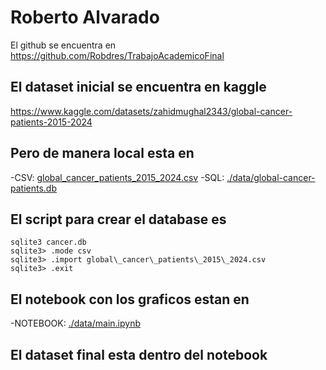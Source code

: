 # Roberto Alvarado
El github se encuentra en
https://github.com/Robdres/TrabajoAcademicoFinal

## El dataset inicial se encuentra en kaggle

https://www.kaggle.com/datasets/zahidmughal2343/global-cancer-patients-2015-2024

## Pero de manera local esta en
-CSV: [global\_cancer\_patients\_2015\_2024.csv](./data/global_cancer_patients_2015_2024.csv)
-SQL: [./data/global-cancer-patients.db](./data/global_cancer_patients.db)
## El script para crear el database es

```
sqlite3 cancer.db
sqlite3> .mode csv
sqlite3> .import global\_cancer\_patients\_2015\_2024.csv
sqlite3> .exit
```
## El notebook con los graficos estan en

-NOTEBOOK: [./data/main.ipynb](./data/main.ipynb)

## El dataset final esta dentro del notebook
